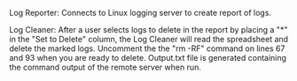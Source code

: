 Log Reporter:
Connects to Linux logging server to create report of logs.

Log Cleaner:
After a user selects logs to delete in the report by placing a "*" in the "Set to Delete" column, 
the Log Cleaner will read the spreadsheet and delete the marked logs.
Uncomment the the "rm -RF" command on lines 67 and 93 when you are ready to delete.
Output.txt file is generated containing the command output of the remote server when run.